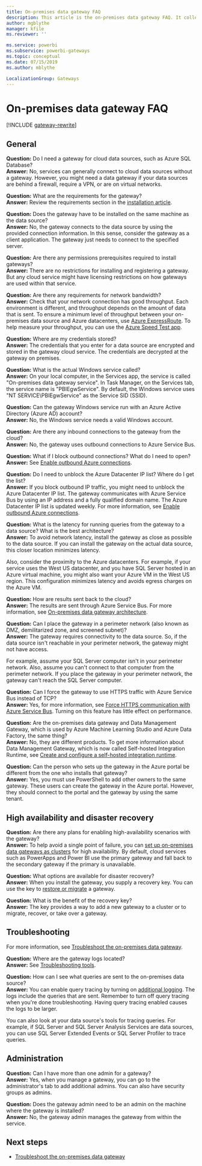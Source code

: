 ```yaml
---
title: On-premises data gateway FAQ
description: This article is the on-premises data gateway FAQ. It collects frequently asked questions about the gateway into one spot.
author: mgblythe
manager: kfile
ms.reviewer: ''

ms.service: powerbi
ms.subservice: powerbi-gateways
ms.topic: conceptual
ms.date: 07/15/2019
ms.author: mblythe

LocalizationGroup: Gateways
---
```


# On-premises data gateway FAQ

[!INCLUDE [gateway-rewrite](../includes/gateway-rewrite.md)]

## General

**Question:** Do I need a gateway for cloud data sources, such as Azure SQL Database?  
**Answer:** No, services can generally connect to cloud data sources without a gateway. However, you might need a data gateway if your data sources are behind a firewall, require a VPN, or are on virtual networks.

**Question:** What are the requirements for the gateway?  
**Answer:** Review the requirements section in the [installation article](service-gateway-install.md#requirements).

**Question:** Does the gateway have to be installed on the same machine as the data source?  
**Answer:** No, the gateway connects to the data source by using the provided connection information. In this sense, consider the gateway as a client application. The gateway just needs to connect to the specified server.

**Question:** Are there any permissions prerequisites required to install gateways?  
**Answer:** There are no restrictions for installing and registering a gateway. But any cloud service might have licensing restrictions on how gateways are used within that service.

**Question:** Are there any requirements for network bandwidth?  
**Answer:** Check that your network connection has good throughput. Each environment is different, and throughput depends on the amount of data that is sent. To ensure a minimum level of throughput between your on-premises data source and Azure datacenters, use [Azure ExpressRoute](https://docs.microsoft.com/azure/expressroute/expressroute-introduction). To help measure your throughput, you can use the [Azure Speed Test app](https://azurespeedtest.azurewebsites.net/).

**Question:** Where are my credentials stored?  
**Answer:** The credentials that you enter for a data source are encrypted and stored in the gateway cloud service. The credentials are decrypted at the gateway on premises.

**Question:** What is the actual Windows service called?  
**Answer:** On your local computer, in the Services app, the service is called "On-premises data gateway service". In Task Manager, on the Services tab, the service name is "PBIEgwService". By default, the Windows service uses "NT SERVICE\PBIEgwService" as the Service SID (SSID).

**Question:** Can the gateway Windows service run with an Azure Active Directory (Azure AD) account?  
**Answer:** No, the Windows service needs a valid Windows account.

**Question:** Are there any inbound connections to the gateway from the cloud?  
**Answer:** No, the gateway uses outbound connections to Azure Service Bus.

**Question:** What if I block outbound connections? What do I need to open?  
**Answer:** See [Enable outbound Azure connections](service-gateway-communication.md#enable-outbound-azure-connections).

**Question:** Do I need to unblock the Azure Datacenter IP list? Where do I get the list?  
**Answer:** If you block outbound IP traffic, you might need to unblock the Azure Datacenter IP list. The gateway communicates with Azure Service Bus by using an IP address and a fully qualified domain name. The Azure Datacenter IP list is updated weekly. For more information, see [Enable outbound Azure connections](service-gateway-communication.md#enable-outbound-azure-connections).

**Question:** What is the latency for running queries from the gateway to a data source? What is the best architecture?  
**Answer:** To avoid network latency, install the gateway as close as possible to the data source. If you can install the gateway on the actual data source, this closer location minimizes latency.

Also, consider the proximity to the Azure datacenters. For example, if your service uses the West US datacenter, and you have SQL Server hosted in an Azure virtual machine, you might also want your Azure VM in the West US region. This configuration minimizes latency and avoids egress charges on the Azure VM.

**Question:** How are results sent back to the cloud?  
**Answer:** The results are sent through Azure Service Bus. For more information, see [On-premises data gateway architecture](service-gateway-onprem-indepth.md).

**Question:** Can I place the gateway in a perimeter network (also known as DMZ, demilitarized zone, and screened subnet)?  
**Answer:** The gateway requires connectivity to the data source. So, if the data source isn't reachable in your perimeter network, the gateway might not have access.

For example, assume your SQL Server computer isn't in your perimeter network. Also, assume you can't connect to that computer from the perimeter network. If you place the gateway in your perimeter network, the gateway can't reach the SQL Server computer.

**Question:** Can I force the gateway to use HTTPS traffic with Azure Service Bus instead of TCP?  
**Answer:** Yes, for more information, see [Force HTTPS communication with Azure Service Bus](service-gateway-communication.md#force-https-communication-with-azure-service-bus). Turning on this feature has little effect on performance.

**Question:** Are the on-premises data gateway and Data Management Gateway, which is used by Azure Machine Learning Studio and Azure Data Factory, the same thing?  
**Answer:** No, they are different products. To get more information about Data Management Gateway, which is now called Self-hosted Integration Runtime, see [Create and configure a self-hosted integration runtime](/azure/data-factory/create-self-hosted-integration-runtime).

**Question:** Can the person who sets up the gateway in the Azure portal be different from the one who installs that gateway?  
**Answer:** Yes, you must use PowerShell to add other owners to the same gateway. These users can create the gateway in the Azure portal. However, they should connect to the portal and the gateway by using the same tenant.

## High availability and disaster recovery

**Question:** Are there any plans for enabling high-availability scenarios with the gateway?  
**Answer:** To help avoid a single point of failure, you can [set up on-premises data gateways as clusters](service-gateway-high-availability-clusters.md) for high availability. By default, cloud services such as PowerApps and Power BI use the primary gateway and fall back to the secondary gateway if the primary is unavailable.

**Question:** What options are available for disaster recovery?  
**Answer:** When you install the gateway, you supply a recovery key. You can use the key to [restore or migrate](service-gateway-migrate.md) a gateway.

**Question:** What is the benefit of the recovery key?  
**Answer:** The key provides a way to add a new gateway to a cluster or to migrate, recover, or take over a gateway.

## Troubleshooting

For more information, see [Troubleshoot the on-premises data gateway](service-gateway-tshoot.md).

**Question:** Where are the gateway logs located?  
**Answer:** See [Troubleshooting tools](service-gateway-tshoot.md#troubleshooting-tools).

**Question:** How can I see what queries are sent to the on-premises data source?  
**Answer:** You can enable query tracing by turning on [additional logging](service-gateway-performance.md#slow-performing-queries). The logs include the queries that are sent. Remember to turn off query tracing when you're done troubleshooting. Having query tracing enabled causes the logs to be larger.

You can also look at your data source's tools for tracing queries. For example, if SQL Server and SQL Server Analysis Services are data sources, you can use SQL Server Extended Events or SQL Server Profiler to trace queries.

## Administration

**Question:** Can I have more than one admin for a gateway?  
**Answer:** Yes, when you manage a gateway, you can go to the administrator's tab to add additional admins. You can also have security groups as admins.

**Question:** Does the gateway admin need to be an admin on the machine where the gateway is installed?  
**Answer:** No, the gateway admin manages the gateway from within the service.

## Next steps

* [Troubleshoot the on-premises data gateway](service-gateway-tshoot.md)
